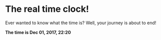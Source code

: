 # The real time clock!

Ever wanted to know what the time is? Well, your journey is about to end!

**The time is Dec 01, 2017, 22:20**